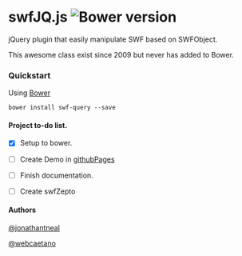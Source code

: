 # swfJQ.js ![Bower version](https://badge.fury.io/bo/swf-jquery.svg)

jQuery plugin that easily manipulate SWF based on SWFObject.

This awesome class exist since 2009 but never has added to Bower.

### Quickstart 

Using [Bower](http://bower.io)
```
bower install swf-query --save
```

#### Project to-do list.

- [x] Setup to bower.
- [ ] Create Demo in [githubPages](https://pages.github.com/)
- [ ] Finish documentation.
- [ ] Create swfZepto


#### Authors 
[@jonathantneal](https://github.com/jonathantneal)

[@webcaetano](https://github.com/webcaetano)